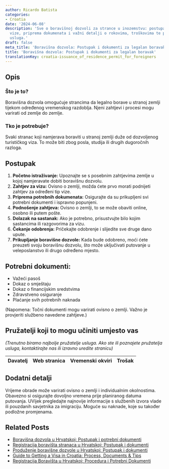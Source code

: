 ```yaml
---
author: Ricardo Batista
categories:
- Croatia
date: '2024-06-08'
description: 'Sve o boravišnoj dozvoli za strance u inozemstvu: postupak zahtjeva
  vize, priprema dokumenata i važni detalji o rokovima, troškovima te pružateljima
  usluga.'
draft: false
meta_title: 'Boravišna dozvola: Postupak i dokumenti za legalan boravak'
title: 'Boravišna dozvola: Postupak i dokumenti za legalan boravak'
translationKey: croatia-issuance_of_residence_permit_for_foreigners
---
```



## Opis
### Što je to?
Boravišna dozvola omogućuje strancima da legalno borave u stranoj zemlji tijekom određenog vremenskog razdoblja. Njeni zahtjevi i procesi mogu varirati od zemlje do zemlje.

### Tko je potrebuje?
Svaki stranac koji namjerava boraviti u stranoj zemlji duže od dozvoljenog turističkog viza. To može biti zbog posla, studija ili drugih dugoročnih razloga.

## Postupak
1. **Početno istraživanje:** Upoznajte se s posebnim zahtjevima zemlje u kojoj namjeravate dobiti boravišnu dozvolu.
2. **Zahtjev za vizu:** Ovisno o zemlji, možda ćete prvo morati podnijeti zahtjev za određeni tip vize.
3. **Priprema potrebnih dokumenata:** Osigurajte da su prikupljeni svi potrebni dokumenti i ispravno popunjeni.
4. **Podnošenje zahtjeva:** Ovisno o zemlji, to se može obaviti online, osobno ili putem pošte.
5. **Dolazak na sastanak:** Ako je potrebno, prisustvujte bilo kojim sastancima ili razgovorima za vizu.
6. **Čekanje odobrenja:** Pričekajte odobrenje i slijedite sve druge dano upute.
7. **Prikupljanje boravišne dozvole:** Kada bude odobreno, moći ćete preuzeti svoju boravišnu dozvolu, što može uključivati putovanje u veleposlanstvo ili drugo određeno mjesto.

## Potrebni dokumenti:
- Važeći pasoš
- Dokaz o smještaju
- Dokaz o financijskim sredstvima
- Zdravstveno osiguranje
- Plaćanje svih potrebnih naknada
 
(Napomena: Točni dokumenti mogu varirati ovisno o zemlji. Važno je provjeriti službeno navedene zahtjeve.)

## Pružatelji koji to mogu učiniti umjesto vas

_(Trenutno biramo najbolje pružatelje usluga. Ako ste ili poznajete pružatelja usluga, kontaktirajte nas ili izravno uredite stranicu)_

| Davatelj | Web stranica | Vremenski okviri | Trošak |
| --------------- | --------------- | :-------------: | :-------------: |

## Dodatni detalji

Vrijeme obrade može varirati ovisno o zemlji i individualnim okolnostima. Obavezno si osigurajte dovoljno vremena prije planiranog datuma putovanja. UVijek pregledajte najnovije informacije s službenih izvora vlade ili pouzdanih savjetnika za imigraciju. Moguće su naknade, koje su također podložne promjenama.
## Related Posts

- [Boravišna dozvola u Hrvatskoj: Postupak i potrebni dokumenti](https://tramitit.com/hr/guides/croatia/dobivanje_dozvole_za_useljenje/)
- [Registracija boravišta stranaca u Hrvatskoj: Postupak i dokumenti](https://tramitit.com/hr/guides/croatia/prijava_prebivalista_stranaca/)
- [Produženje boravišne dozvole u Hrvatskoj: Postupak i dokumenti](https://tramitit.com/hr/guides/croatia/produzenje_boravisne_dozvole/)
- [Guide to Getting a Visa in Croatia: Process, Documents & Tips](https://tramitit.com/hr/guides/croatia/dobivanje_vize_za_strance/)
- [Registracija Boravišta u Hrvatskoj: Procedura i Potrebni Dokumenti](https://tramitit.com/hr/guides/croatia/prijava_prebivalista/)